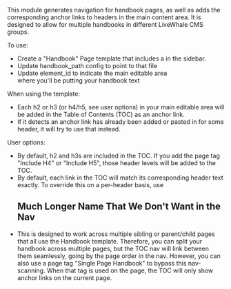 This module generates navigation for handbook pages, as well as adds the corresponding anchor links to headers in the main content area. It is designed to allow for multiple handbooks in different LiveWhale CMS groups.

To use:
- Create a "Handbook" Page template that includes a <xphp var="table_of_contents"/> in the sidebar.
- Update handbook_path config to point to that file
- Update element_id to indicate the main editable area <div id="main-content-area" class="editable"> where you'll be putting your handbook text

When using the template:
- Each h2 or h3 (or h4/h5, see user options) in your main editable area will be added in the Table of Contents (TOC) as an anchor link.
- If it detects an anchor link has already been added or pasted in for some header, it will try to use that instead.

User options:
- By default, h2 and h3s are included in the TOC. If you add the page tag "Include H4" or "Include H5", those header levels will be added to the TOC.
- By default, each link in the TOC will match its corresponding header text exactly. To override this on a per-header basis, use <h2 data-title="Short Name for Nav">Much Longer Name That We Don't Want in the Nav</h2>
- This is designed to work across multiple sibling or parent/child pages that all use the Handbook template. Therefore, you can split your handbook across multiple pages, but the TOC nav will link between them seamlessly, going by the page order in the nav. However, you can also use a page tag "Single Page Handbook" to bypass this nav-scanning. When that tag is used on the page, the TOC will only show anchor links on the current page.